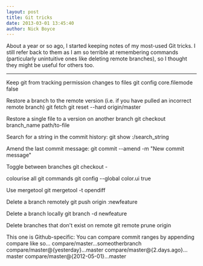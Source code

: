 ```yaml
---
layout: post
title: Git tricks
date: 2013-03-01 13:45:40
author: Nick Boyce
---
```

About a year or so ago, I started keeping notes of my most-used Git tricks. I still refer back to them as I am so terrible at remembering commands (particularly unintuitive ones like deleting remote branches), so I thought they might be useful for others too.

---

Keep git from tracking permission changes to files
    git config core.filemode false

Restore a branch to the remote version (i.e. if you have pulled an incorrect remote branch)
    git fetch git reset --hard origin/master
  
Restore a single file to a version on another branch
    git checkout branch_name path/to-file    
  
Search for a string in the commit history:
    git show :/search_string  

Amend the last commit message:
    git commit --amend -m "New commit message"  

Toggle between branches
    git checkout -  

colourise all git commands
    git config --global color.ui true  

Use mergetool
    git mergetool -t opendiff

Delete a branch remotely 
    git push origin :newfeature

Delete a branch locally
    git branch -d newfeature  

Delete branches that don't exist on remote
    git remote prune origin
 
This one is Github-specific: You can compare commit ranges by appending compare like so...
    compare/master…someotherbranch
    compare/master@{yesterday}…master
    compare/master@{2.days.ago}…master
    compare/master@{2012-05-01}…master